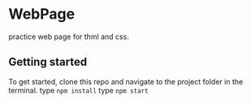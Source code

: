 # WebPage

practice web page for thml and css.

## Getting started

To get started, clone this repo and navigate to the project folder in the terminal.
type `npm install`
type `npm start`